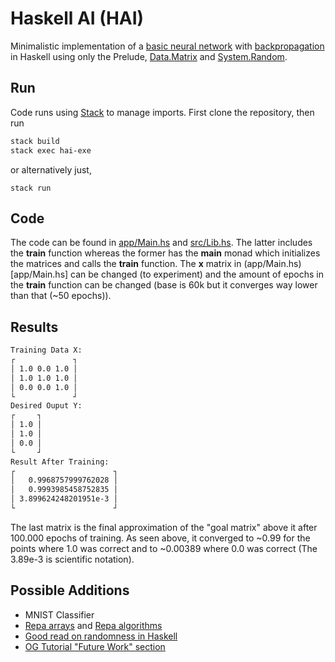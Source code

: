 # Haskell AI (HAI)
Minimalistic implementation of a [basic neural network](https://iamtrask.github.io/2015/07/12/basic-python-network/) with [backpropagation](https://en.wikipedia.org/wiki/Backpropagation) in Haskell using only the Prelude, [Data.Matrix](https://hackage.haskell.org/package/matrix-0.3.6.1) and [System.Random](https://hackage.haskell.org/package/random).

## Run
Code runs using [Stack](https://docs.haskellstack.org/en/stable/README/) to manage imports. First clone the repository, then run

```zsh
stack build
stack exec hai-exe
```
or alternatively just,

```
stack run
```

## Code
The code can be found in [app/Main.hs](app/Main.hs) and [src/Lib.hs](src/Lib.hs). The latter includes the **train** function whereas the former has the **main** monad which initializes the matrices and calls the **train** function.
The **x** matrix in (app/Main.hs)[app/Main.hs] can be changed (to experiment) and the amount of epochs in the **train** function can be changed (base is 60k but it converges way lower than that (~50 epochs)).

## Results
```zsh
Training Data X:
┌             ┐
│ 1.0 0.0 1.0 │
│ 1.0 1.0 1.0 │
│ 0.0 0.0 1.0 │
└             ┘
Desired Ouput Y:
┌     ┐
│ 1.0 │
│ 1.0 │
│ 0.0 │
└     ┘
Result After Training:
┌                      ┐
│   0.9968757999762028 │
│   0.9993985458752835 │
│ 3.899624248201951e-3 │
└                      ┘
```
The last matrix is the final approximation of the "goal matrix" above it after 100.000 epochs of training. As seen above, it converged to ~0.99 for the points where 1.0 was correct and to ~0.00389 where 0.0 was correct (The 3.89e-3 is scientific notation).

## Possible Additions
- MNIST Classifier
- [Repa arrays](https://hackage.haskell.org/package/repa) and [Repa algorithms](https://hackage.haskell.org/package/repa-algorithms-3.4.1.3)
- [Good read on randomness in Haskell](https://jtobin.io/randomness-in-haskell)
- [OG Tutorial "Future Work" section](https://iamtrask.github.io/2015/07/12/basic-python-network/)

